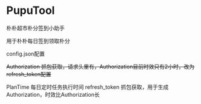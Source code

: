 # PupuTool
朴朴超市朴分签到小助手

用于朴朴每日签到领取朴分

config.json配置

  ~~Authorization 抓包获取，请求头里有，Authorization目前时效只有2小时，改为refresh_token配置~~
  
  PlanTime 每日定时任务执行时间
  refresh_token 抓包获取，用于生成Authorization，时效比Authorization长
